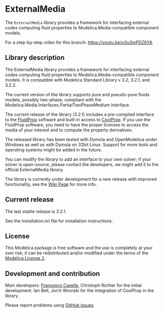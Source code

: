# ExternalMedia

The `ExternalMedia` library provides a framework for interfacing external codes computing fluid properties to Modelica.Media-compatible component models.

For a step-by-step video for this branch: https://youtu.be/o3u3mPDZ6YA

## Library description

The ExternalMedia library provides a framework for interfacing external codes computing fluid properties to Modelica.Media-compatible component models.
It is compatible with Modelica Standard Library v 3.2, 3.2.1, and 3.2.2.

The current version of the library supports pure and pseudo-pure fluids models, possibly two-phase, compliant with the Modelica.Media.Interfaces.PartialTwoPhaseMedium interface.

The current release of the library (3.2.1) includes a pre-compiled interface to the [FluidProp](http://www.asimptote.nl/software/fluidprop) software and built-in access to [CoolProp](http://www.coolprop.org).
If you use the FluidProp software, you need to have the proper licenses to access the media of your interest and to compute the property derivatives.

The released library has been tested with Dymola and OpenModelica under Windows as well as with Dymola on 32bit Linux. Support for more tools and operating systems might
be added in the future.

You can modify the library to add an interface to your own solver; if your solver is open-source, please contact the developers, we might add it to the official
ExternalMedia library.

The library is currently under development for a new release with improved functionality, see the [Wiki Page](https://github.com/modelica/ExternalMedia/wiki) for more info. 

## Current release

The last stable release is 3.2.1.

See the Installation.txt file for installation instructions.

## License

This Modelica package is free software and the use is completely at your own risk;
it can be redistributed and/or modified under the terms of the [Modelica License 2](https://modelica.org/licenses/ModelicaLicense2).

## Development and contribution
Main developers: [Francesco Casella](mailto:francesco.casella@polimi.it), Christoph Richter for the initial development. Ian Bell, Jorrit Wronski for the integration of CoolProp in the library.

Please report problems using [GitHub issues](https://github.com/modelica/ExternalMedia/issues).
